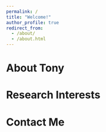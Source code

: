 ```yaml
---
permalink: /
title: "Welcome!"
author_profile: true
redirect_from: 
  - /about/
  - /about.html
---
```


About Tony
======


Research Interests
======


Contact Me
======







